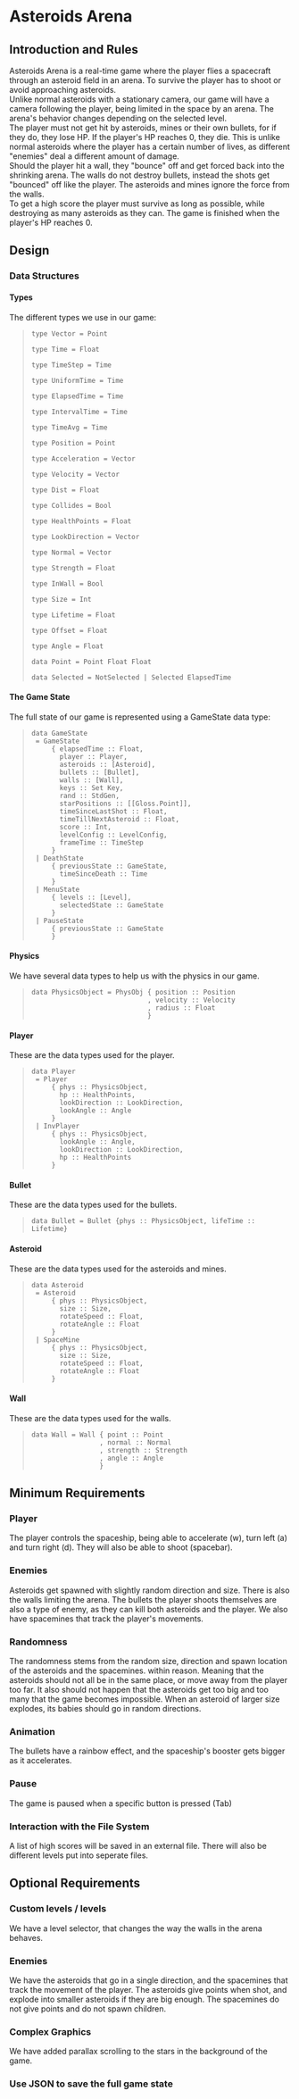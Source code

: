 # Asteroids Arena

## Introduction and Rules

Asteroids Arena is a real-time game where the player flies a spacecraft through an asteroid field in an arena. To survive the player has to shoot or avoid approaching asteroids.  
Unlike normal asteroids with a stationary camera, our game will have a camera following the player, being limited in the space by an arena. The arena's behavior changes depending on the selected level.   
The player must not get hit by asteroids, mines or their own bullets, for if they do, they lose HP. If the player's HP reaches 0, they die. This is unlike normal asteroids where the player has a certain number of lives, as different "enemies" deal a different amount of damage.  
Should the player hit a wall, they "bounce" off and get forced back into the shrinking arena.
The walls do not destroy bullets, instead the shots get "bounced" off like the player. The asteroids and mines ignore the force from the walls.  
To get a high score the player must survive as long as possible, while destroying as many asteroids as they can.
The game is finished when the player's HP reaches 0.

## Design

### Data Structures

#### Types

The different types we use in our game:

>```
> type Vector = Point
>
> type Time = Float
>
> type TimeStep = Time
>
> type UniformTime = Time
>
> type ElapsedTime = Time
>
> type IntervalTime = Time
> 
> type TimeAvg = Time
>
> type Position = Point
>
> type Acceleration = Vector
>
> type Velocity = Vector
> 
> type Dist = Float
>
> type Collides = Bool
>
> type HealthPoints = Float
>
> type LookDirection = Vector
>
> type Normal = Vector
>
> type Strength = Float
>
> type InWall = Bool
>
> type Size = Int
>
> type Lifetime = Float
>
> type Offset = Float
>
> type Angle = Float
>
> data Point = Point Float Float
>
> data Selected = NotSelected | Selected ElapsedTime
>```

#### The Game State

The full state of our game is represented using a GameState data type:  

>``` 
> data GameState
>  = GameState
>      { elapsedTime :: Float,
>        player :: Player,
>        asteroids :: [Asteroid],
>        bullets :: [Bullet],
>        walls :: [Wall],
>        keys :: Set Key,
>        rand :: StdGen,
>        starPositions :: [[Gloss.Point]],
>        timeSinceLastShot :: Float,
>        timeTillNextAsteroid :: Float,
>        score :: Int,
>        levelConfig :: LevelConfig,
>        frameTime :: TimeStep
>      }
>  | DeathState
>      { previousState :: GameState,
>        timeSinceDeath :: Time
>      }
>  | MenuState
>      { levels :: [Level],
>        selectedState :: GameState
>      }
>  | PauseState
>      { previousState :: GameState
>      }
>```   

#### Physics

We have several data types to help us with the physics in our game.

>```
> data PhysicsObject = PhysObj { position :: Position
>                              , velocity :: Velocity
>                              , radius :: Float 
>                              }
>```

#### Player

These are the data types used for the player.

>```
> data Player
>  = Player
>      { phys :: PhysicsObject,
>        hp :: HealthPoints,
>        lookDirection :: LookDirection,
>        lookAngle :: Angle
>      }
>  | InvPlayer
>      { phys :: PhysicsObject,
>        lookAngle :: Angle,
>        lookDirection :: LookDirection,
>        hp :: HealthPoints
>      }
>```

#### Bullet

These are the data types used for the bullets.

>```
> data Bullet = Bullet {phys :: PhysicsObject, lifeTime :: Lifetime}
>```

#### Asteroid 

These are the data types used for the asteroids and mines.

>```
> data Asteroid
>  = Asteroid
>      { phys :: PhysicsObject,
>        size :: Size,
>        rotateSpeed :: Float,
>        rotateAngle :: Float
>      }
>  | SpaceMine
>      { phys :: PhysicsObject,
>        size :: Size,
>        rotateSpeed :: Float,
>        rotateAngle :: Float
>      }
>```

#### Wall

These are the data types used for the walls.

>```
> data Wall = Wall { point :: Point
>                  , normal :: Normal
>                  , strength :: Strength
>                  , angle :: Angle
>                  }
>```

## Minimum Requirements

### Player

The player controls the spaceship, being able to accelerate (w), turn left (a) and turn right (d). They will also be able to shoot (spacebar).

### Enemies

Asteroids get spawned with slightly random direction and size. There is also the walls limiting the arena. The bullets the player shoots themselves are also a type of enemy, as they can kill both asteroids and the player. We also have spacemines that track the player's movements.

### Randomness

The randomness stems from the random size, direction and spawn location of the asteroids and the spacemines. within reason. Meaning that the asteroids should not all be in the same place, or move away from the player too far. It also should not happen that the asteroids get too big and too many that the game becomes impossible. When an asteroid of larger size explodes, its babies should go in random directions.

### Animation

The bullets have a rainbow effect, and the spaceship's booster gets bigger as it accelerates.

### Pause

The game is paused when a specific button is pressed (Tab) 

### Interaction with the File System

A list of high scores will be saved in an external file. There will also be different levels put into seperate files.

## Optional Requirements

### Custom levels / levels

We have a level selector, that changes the way the walls in the arena behaves.

### Enemies  

We have the asteroids that go in a single direction, and the spacemines that track the movement of the player. The asteroids give points when shot, and explode into smaller asteroids if they are big enough. The spacemines do not give points and do not spawn children.

### Complex Graphics

We have added parallax scrolling to the stars in the background of the game.

### Use JSON to save the full game  state
